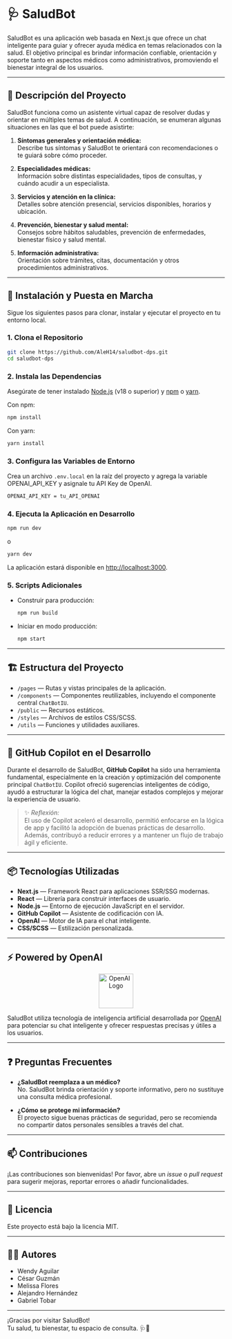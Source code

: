 # 🩺 SaludBot

SaludBot es una aplicación web basada en Next.js que ofrece un chat inteligente para guiar y ofrecer ayuda médica en temas relacionados con la salud. El objetivo principal es brindar información confiable, orientación y soporte tanto en aspectos médicos como administrativos, promoviendo el bienestar integral de los usuarios.

---

## 📝 Descripción del Proyecto

SaludBot funciona como un asistente virtual capaz de resolver dudas y orientar en múltiples temas de salud. A continuación, se enumeran algunas situaciones en las que el bot puede asistirte:

1. **Síntomas generales y orientación médica:**  
   Describe tus síntomas y SaludBot te orientará con recomendaciones o te guiará sobre cómo proceder.

2. **Especialidades médicas:**  
   Información sobre distintas especialidades, tipos de consultas, y cuándo acudir a un especialista.

3. **Servicios y atención en la clínica:**  
   Detalles sobre atención presencial, servicios disponibles, horarios y ubicación.

4. **Prevención, bienestar y salud mental:**  
   Consejos sobre hábitos saludables, prevención de enfermedades, bienestar físico y salud mental.

5. **Información administrativa:**  
   Orientación sobre trámites, citas, documentación y otros procedimientos administrativos.

---

## 🚀 Instalación y Puesta en Marcha

Sigue los siguientes pasos para clonar, instalar y ejecutar el proyecto en tu entorno local.

### 1. Clona el Repositorio

```bash
git clone https://github.com/AleH14/saludbot-dps.git
cd saludbot-dps
```

### 2. Instala las Dependencias

Asegúrate de tener instalado [Node.js](https://nodejs.org/) (v18 o superior) y [npm](https://www.npmjs.com/) o [yarn](https://yarnpkg.com/).

Con npm:
```bash
npm install
```

Con yarn:
```bash
yarn install
```

### 3. Configura las Variables de Entorno

Crea un archivo `.env.local` en la raíz del proyecto y agrega la variable OPENAI_API_KEY y asignale tu API Key de OpenAI.

```bash
OPENAI_API_KEY = tu_API_OPENAI
```

### 4. Ejecuta la Aplicación en Desarrollo

```bash
npm run dev
```
o
```bash
yarn dev
```

La aplicación estará disponible en [http://localhost:3000](http://localhost:3000).

### 5. Scripts Adicionales

- Construir para producción:  
  ```bash
  npm run build
  ```
- Iniciar en modo producción:  
  ```bash
  npm start
  ```

---

## 🏗️ Estructura del Proyecto

- `/pages` — Rutas y vistas principales de la aplicación.
- `/components` — Componentes reutilizables, incluyendo el componente central `ChatBotIU`.
- `/public` — Recursos estáticos.
- `/styles` — Archivos de estilos CSS/SCSS.
- `/utils` — Funciones y utilidades auxiliares.

---

## 🤖 GitHub Copilot en el Desarrollo

Durante el desarrollo de SaludBot, **GitHub Copilot** ha sido una herramienta fundamental, especialmente en la creación y optimización del componente principal `ChatBotIU`. Copilot ofreció sugerencias inteligentes de código, ayudó a estructurar la lógica del chat, manejar estados complejos y mejorar la experiencia de usuario.  

> ✨ _Reflexión:_  
> El uso de Copilot aceleró el desarrollo, permitió enfocarse en la lógica de app y facilitó la adopción de buenas prácticas de desarrollo. Además, contribuyó a reducir errores y a mantener un flujo de trabajo ágil y eficiente.

---

## 📦 Tecnologías Utilizadas

- **Next.js** — Framework React para aplicaciones SSR/SSG modernas.
- **React** — Librería para construir interfaces de usuario.
- **Node.js** — Entorno de ejecución JavaScript en el servidor.
- **GitHub Copilot** — Asistente de codificación con IA.
- **OpenAI** — Motor de IA para el chat inteligente.
- **CSS/SCSS** — Estilización personalizada.

---

## ⚡ Powered by OpenAI

<p align="center">
  <img src="https://encrypted-tbn0.gstatic.com/images?q=tbn:ANd9GcRQVRSNCZKUcvSYkmDLtSNNaRwRDh8rz5HxHA&s" alt="OpenAI Logo" width="80" height="80" />
</p>

SaludBot utiliza tecnología de inteligencia artificial desarrollada por [OpenAI](https://openai.com/) para potenciar su chat inteligente y ofrecer respuestas precisas y útiles a los usuarios.

---

## ❓ Preguntas Frecuentes

- **¿SaludBot reemplaza a un médico?**  
  No. SaludBot brinda orientación y soporte informativo, pero no sustituye una consulta médica profesional.

- **¿Cómo se protege mi información?**  
  El proyecto sigue buenas prácticas de seguridad, pero se recomienda no compartir datos personales sensibles a través del chat.

---

## 📫 Contribuciones

¡Las contribuciones son bienvenidas! Por favor, abre un _issue_ o _pull request_ para sugerir mejoras, reportar errores o añadir funcionalidades.

---

## 📝 Licencia

Este proyecto está bajo la licencia MIT.

---

## 👨‍💻 Autores

- Wendy Aguilar
- César Guzmán 
- Melissa Flores 
- Alejandro Hernández 
- Gabriel Tobar 

---

¡Gracias por visitar SaludBot!  
Tu salud, tu bienestar, tu espacio de consulta. 🩺💬
